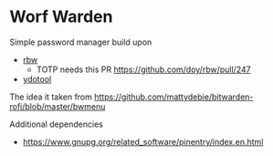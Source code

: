 # Worf Warden

Simple password manager build upon 
* [rbw](https://github.com/doy/rbw)
  * TOTP needs this PR https://github.com/doy/rbw/pull/247 
* [ydotool](https://github.com/ReimuNotMoe/ydotool)

The idea it taken from https://github.com/mattydebie/bitwarden-rofi/blob/master/bwmenu

Additional dependencies
* https://www.gnupg.org/related_software/pinentry/index.en.html
